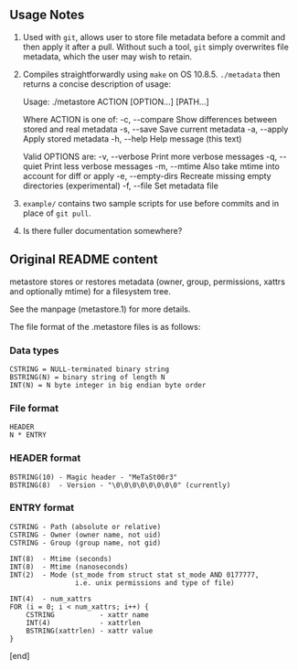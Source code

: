 ## Usage Notes

  1. Used with `git`, allows user to store file metadata before a commit and then apply it after a pull. Without such a tool, `git` simply overwrites file metadata, which the user may wish to retain.
  1. Compiles straightforwardly using `make` on OS 10.8.5. `./metadata` then returns a concise description of usage:

        Usage: ./metastore ACTION [OPTION...] [PATH...]
        
        Where ACTION is one of:
          -c, --compare	Show differences between stored and real metadata
          -s, --save	Save current metadata
          -a, --apply	Apply stored metadata
          -h, --help	Help message (this text)
        
        Valid OPTIONS are:
          -v, --verbose	Print more verbose messages
          -q, --quiet	Print less verbose messages
          -m, --mtime	Also take mtime into account for diff or apply
          -e, --empty-dirs	Recreate missing empty directories (experimental)
          -f, --file   <file>	Set metadata file

  1. `example/` contains two sample scripts for use before commits and in place of `git pull`.
  1. Is there fuller documentation somewhere?

## Original README content

metastore stores or restores metadata (owner, group, permissions, xattrs and optionally mtime) for a filesystem tree.

See the manpage (metastore.1) for more details.

The file format of the .metastore files is as follows:

### Data types

~~~
CSTRING = NULL-terminated binary string
BSTRING(N) = binary string of length N
INT(N) = N byte integer in big endian byte order
~~~


### File format

~~~
HEADER
N * ENTRY
~~~


### HEADER format

~~~
BSTRING(10) - Magic header - "MeTaSt00r3"
BSTRING(8)  - Version - "\0\0\0\0\0\0\0\0" (currently)
~~~


### ENTRY format

~~~
CSTRING - Path (absolute or relative)
CSTRING - Owner (owner name, not uid)
CSTRING - Group (group name, not gid)

INT(8)  - Mtime (seconds)
INT(8)  - Mtime (nanoseconds)
INT(2)  - Mode (st_mode from struct stat st_mode AND 0177777,
                i.e. unix permissions and type of file)

INT(4)  - num_xattrs
FOR (i = 0; i < num_xattrs; i++) {
    CSTRING           - xattr name
    INT(4)            - xattrlen
    BSTRING(xattrlen) - xattr value
}
~~~

[end]
